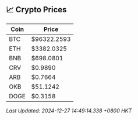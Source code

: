 ## 📈 Crypto Prices

| Coin | Price |
| ---- | ----- |
| BTC | $96322.2593 |
| ETH | $3382.0325 |
| BNB | $698.0801 |
| CRV | $0.9890 |
| ARB | $0.7664 |
| OKB | $51.1242 |
| DOGE | $0.3158 |

_Last Updated: 2024-12-27 14:49:14.338 +0800 HKT_
